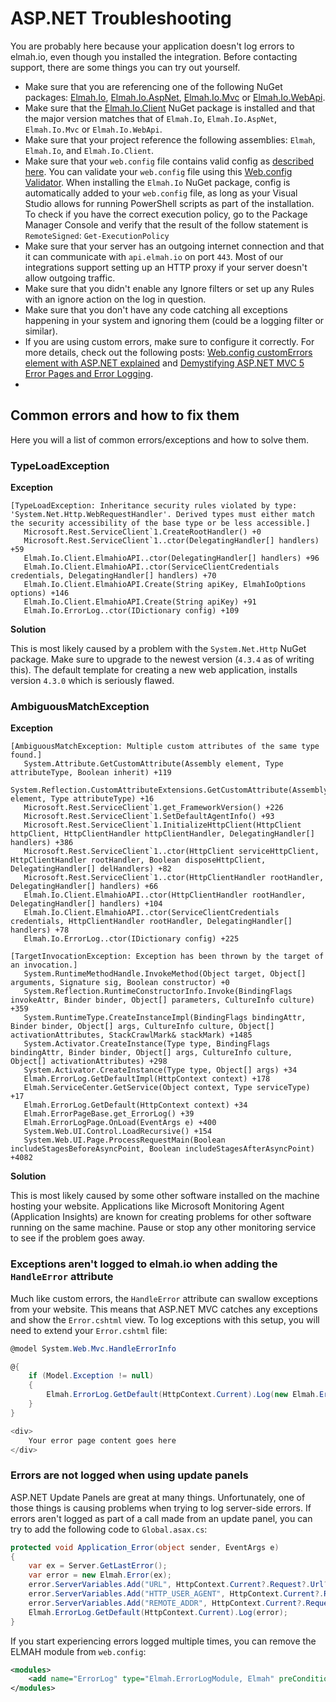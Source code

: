 # ASP.NET Troubleshooting

You are probably here because your application doesn't log errors to elmah.io, even though you installed the integration. Before contacting support, there are some things you can try out yourself.

- Make sure that you are referencing one of the following NuGet packages: <a href="https://www.nuget.org/packages/elmah.io/" target="_blank" rel="noopener noreferrer">Elmah.Io</a>, <a href="https://www.nuget.org/packages/Elmah.Io.AspNet/" target="_blank" rel="noopener noreferrer">Elmah.Io.AspNet</a>, <a href="https://www.nuget.org/packages/Elmah.Io.Mvc/" target="_blank" rel="noopener noreferrer">Elmah.Io.Mvc</a> or <a href="https://www.nuget.org/packages/Elmah.Io.WebApi/" target="_blank" rel="noopener noreferrer">Elmah.Io.WebApi</a>.
- Make sure that the <a href="https://www.nuget.org/packages/Elmah.Io.Client/" target="_blank" rel="noopener noreferrer">Elmah.Io.Client</a> NuGet package is installed and that the major version matches that of `Elmah.Io`, `Elmah.Io.AspNet`, `Elmah.Io.Mvc` or `Elmah.Io.WebApi`.
- Make sure that your project reference the following assemblies: `Elmah`, `Elmah.Io`, and `Elmah.Io.Client`.
- Make sure that your `web.config` file contains valid config as [described here](/configure-elmah-io-manually/). You can validate your `web.config` file using this [Web.config Validator](https://elmah.io/tools/configvalidator/). When installing the `Elmah.Io` NuGet package, config is automatically added to your `web.config` file, as long as your Visual Studio allows for running PowerShell scripts as part of the installation. To check if you have the correct execution policy, go to the Package Manager Console and verify that the result of the follow statement is `RemoteSigned`: `Get-ExecutionPolicy`
- Make sure that your server has an outgoing internet connection and that it can communicate with `api.elmah.io` on port `443`. Most of our integrations support setting up an HTTP proxy if your server doesn't allow outgoing traffic.
- Make sure that you didn't enable any Ignore filters or set up any Rules with an ignore action on the log in question.
- Make sure that you don't have any code catching all exceptions happening in your system and ignoring them (could be a logging filter or similar).
- If you are using custom errors, make sure to configure it correctly. For more details, check out the following posts: [Web.config customErrors element with ASP.NET explained](https://blog.elmah.io/web-config-customerrors-element-with-aspnet-explained/) and <a href="https://dusted.codes/demystifying-aspnet-mvc-5-error-pages-and-error-logging" target="_blank" rel="noopener noreferrer">Demystifying ASP.NET MVC 5 Error Pages and Error Logging</a>.
- 

## Common errors and how to fix them

Here you will a list of common errors/exceptions and how to solve them.

### TypeLoadException

**Exception**

```
[TypeLoadException: Inheritance security rules violated by type: 'System.Net.Http.WebRequestHandler'. Derived types must either match the security accessibility of the base type or be less accessible.]
   Microsoft.Rest.ServiceClient`1.CreateRootHandler() +0
   Microsoft.Rest.ServiceClient`1..ctor(DelegatingHandler[] handlers) +59
   Elmah.Io.Client.ElmahioAPI..ctor(DelegatingHandler[] handlers) +96
   Elmah.Io.Client.ElmahioAPI..ctor(ServiceClientCredentials credentials, DelegatingHandler[] handlers) +70
   Elmah.Io.Client.ElmahioAPI.Create(String apiKey, ElmahIoOptions options) +146
   Elmah.Io.Client.ElmahioAPI.Create(String apiKey) +91
   Elmah.Io.ErrorLog..ctor(IDictionary config) +109
```

**Solution**

This is most likely caused by a problem with the `System.Net.Http` NuGet package. Make sure to upgrade to the newest version (`4.3.4` as of writing this). The default template for creating a new web application, installs version `4.3.0` which is seriously flawed.

### AmbiguousMatchException

**Exception**

```
[AmbiguousMatchException: Multiple custom attributes of the same type found.]
   System.Attribute.GetCustomAttribute(Assembly element, Type attributeType, Boolean inherit) +119
   System.Reflection.CustomAttributeExtensions.GetCustomAttribute(Assembly element, Type attributeType) +16
   Microsoft.Rest.ServiceClient`1.get_FrameworkVersion() +226
   Microsoft.Rest.ServiceClient`1.SetDefaultAgentInfo() +93
   Microsoft.Rest.ServiceClient`1.InitializeHttpClient(HttpClient httpClient, HttpClientHandler httpClientHandler, DelegatingHandler[] handlers) +386
   Microsoft.Rest.ServiceClient`1..ctor(HttpClient serviceHttpClient, HttpClientHandler rootHandler, Boolean disposeHttpClient, DelegatingHandler[] delHandlers) +82
   Microsoft.Rest.ServiceClient`1..ctor(HttpClientHandler rootHandler, DelegatingHandler[] handlers) +66
   Elmah.Io.Client.ElmahioAPI..ctor(HttpClientHandler rootHandler, DelegatingHandler[] handlers) +104
   Elmah.Io.Client.ElmahioAPI..ctor(ServiceClientCredentials credentials, HttpClientHandler rootHandler, DelegatingHandler[] handlers) +78
   Elmah.Io.ErrorLog..ctor(IDictionary config) +225
 
[TargetInvocationException: Exception has been thrown by the target of an invocation.]
   System.RuntimeMethodHandle.InvokeMethod(Object target, Object[] arguments, Signature sig, Boolean constructor) +0
   System.Reflection.RuntimeConstructorInfo.Invoke(BindingFlags invokeAttr, Binder binder, Object[] parameters, CultureInfo culture) +359
   System.RuntimeType.CreateInstanceImpl(BindingFlags bindingAttr, Binder binder, Object[] args, CultureInfo culture, Object[] activationAttributes, StackCrawlMark& stackMark) +1485
   System.Activator.CreateInstance(Type type, BindingFlags bindingAttr, Binder binder, Object[] args, CultureInfo culture, Object[] activationAttributes) +298
   System.Activator.CreateInstance(Type type, Object[] args) +34
   Elmah.ErrorLog.GetDefaultImpl(HttpContext context) +178
   Elmah.ServiceCenter.GetService(Object context, Type serviceType) +17
   Elmah.ErrorLog.GetDefault(HttpContext context) +34
   Elmah.ErrorPageBase.get_ErrorLog() +39
   Elmah.ErrorLogPage.OnLoad(EventArgs e) +400
   System.Web.UI.Control.LoadRecursive() +154
   System.Web.UI.Page.ProcessRequestMain(Boolean includeStagesBeforeAsyncPoint, Boolean includeStagesAfterAsyncPoint) +4082
```

**Solution**

This is most likely caused by some other software installed on the machine hosting your website. Applications like Microsoft Monitoring Agent (Application Insights) are known for creating problems for other software running on the same machine. Pause or stop any other monitoring service to see if the problem goes away.

### Exceptions aren't logged to elmah.io when adding the `HandleError` attribute

Much like custom errors, the `HandleError` attribute can swallow exceptions from your website. This means that ASP.NET MVC catches any exceptions and show the `Error.cshtml` view. To log exceptions with this setup, you will need to extend your `Error.cshtml` file:

```csharp
@model System.Web.Mvc.HandleErrorInfo

@{
    if (Model.Exception != null)
    {
        Elmah.ErrorLog.GetDefault(HttpContext.Current).Log(new Elmah.Error(Model.Exception, HttpContext.Current));
    }
}

<div>
    Your error page content goes here 
</div> 
```

### Errors are not logged when using update panels

ASP.NET Update Panels are great at many things. Unfortunately, one of those things is causing problems when trying to log server-side errors. If errors aren't logged as part of a call made from an update panel, you can try to add the following code to `Global.asax.cs`:

```csharp
protected void Application_Error(object sender, EventArgs e)
{
    var ex = Server.GetLastError();
    var error = new Elmah.Error(ex);
    error.ServerVariables.Add("URL", HttpContext.Current?.Request?.Url?.AbsolutePath);
    error.ServerVariables.Add("HTTP_USER_AGENT", HttpContext.Current?.Request?.UserAgent);
    error.ServerVariables.Add("REMOTE_ADDR", HttpContext.Current?.Request?.UserHostAddress);
    Elmah.ErrorLog.GetDefault(HttpContext.Current).Log(error);
}
```

If you start experiencing errors logged multiple times, you can remove the ELMAH module from `web.config`:

```xml
<modules>
    <add name="ErrorLog" type="Elmah.ErrorLogModule, Elmah" preCondition="managedHandler" />
</modules>
```
